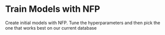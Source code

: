 # Train Models with NFP

Create initial models with NFP. Tune the hyperparameters and then pick the one that works best on our current database
